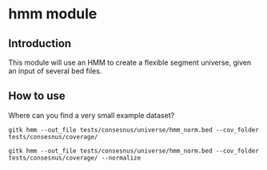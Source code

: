 # hmm module

## Introduction

This module will use an HMM to create a flexible segment universe, given an input of several bed files.

## How to use

Where can you find a very small example dataset?

```
gitk hmm --out_file tests/consesnus/universe/hmm_norm.bed --cov_folder tests/consesnus/coverage/
```


```
gitk hmm --out_file tests/consesnus/universe/hmm_norm.bed --cov_folder tests/consesnus/coverage/ --normalize
```